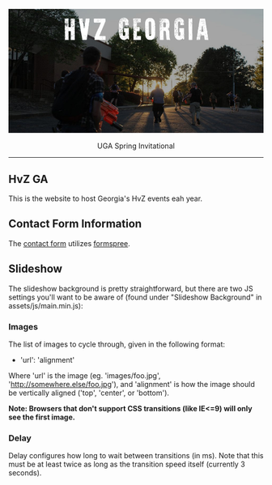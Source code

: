 <p align="center">
  <a href="http://hvzga.com"><img alt="HvZ GA" src="images/logo.jpg" ></a>
</p>
<p align="center">
  UGA Spring Invitational
</p>

---

HvZ GA
---

This is the website to host Georgia's HvZ events eah year.

## Contact Form Information

The [contact form](./contact.html) utilizes [formspree](https://formspree.io/).

## Slideshow

The slideshow background is pretty straightforward, but there are two JS
settings you'll want to be aware of (found under "Slideshow Background" in
assets/js/main.min.js):

### Images

The list of images to cycle through, given in the following format:

* 'url': 'alignment'

Where 'url' is the image (eg. 'images/foo.jpg',
'http://somewhere.else/foo.jpg'), and 'alignment' is how the image should be
vertically aligned ('top', 'center', or 'bottom').

**Note: Browsers that don't support CSS transitions (like IE<=9) will only see the first image.**

### Delay

Delay configures how long to wait between transitions (in ms). Note that this
must be at least twice as long as the transition speed itself (currently 3 seconds).
